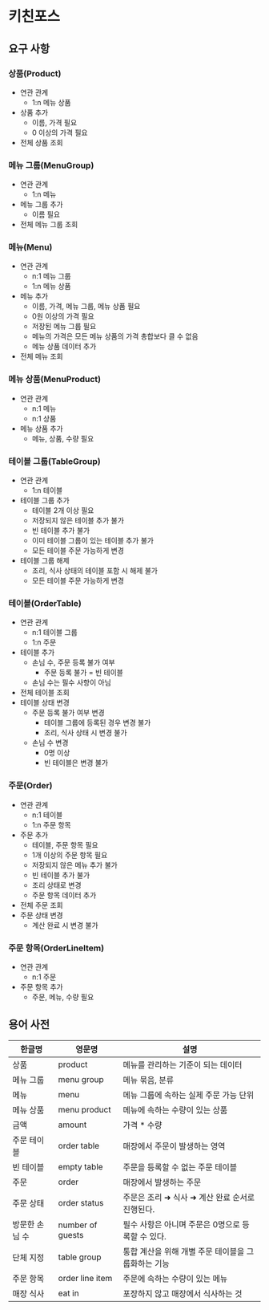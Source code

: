 # 키친포스

## 요구 사항

### 상품(Product)
- 연관 관계
    - 1:n 메뉴 상품
- 상품 추가
    - 이름, 가격 필요
    - 0 이상의 가격 필요
- 전체 상품 조회

### 메뉴 그룹(MenuGroup)
- 연관 관계
    - 1:n 메뉴
- 메뉴 그룹 추가
    - 이름 필요
- 전체 메뉴 그룹 조회

### 메뉴(Menu)
- 연관 관계
    - n:1 메뉴 그룹
    - 1:n 메뉴 상품
- 메뉴 추가
    - 이름, 가격, 메뉴 그룹, 메뉴 상품 필요
    - 0원 이상의 가격 필요
    - 저장된 메뉴 그룹 필요
    - 메뉴의 가격은 모든 메뉴 상품의 가격 총합보다 클 수 없음
    - 메뉴 상품 데이터 추가
- 전체 메뉴 조회

### 메뉴 상품(MenuProduct)
- 연관 관계
    - n:1 메뉴
    - n:1 상품
- 메뉴 상품 추가
    - 메뉴, 상품, 수량 필요

### 테이블 그룹(TableGroup)
- 연관 관계
    - 1:n 테이블
- 테이블 그룹 추가
    - 테이블 2개 이상 필요
    - 저장되지 않은 테이블 추가 불가
    - 빈 테이블 추가 불가
    - 이미 테이블 그룹이 있는 테이블 추가 불가
    - 모든 테이블 주문 가능하게 변경
- 테이블 그룹 해제
    - 조리, 식사 상태의 테이블 포함 시 해제 불가
    - 모든 테이블 주문 가능하게 변경

### 테이블(OrderTable)
- 연관 관계
    - n:1 테이블 그룹
    - 1:n 주문
- 테이블 추가
    - 손님 수, 주문 등록 불가 여부
        - 주문 등록 불가 = 빈 테이블
    - 손님 수는 필수 사항이 아님
- 전체 테이블 조회
- 테이블 상태 변경
    - 주문 등록 불가 여부 변경
        - 테이블 그룹에 등록된 경우 변경 불가
        - 조리, 식사 상태 시 변경 불가
    - 손님 수 변경
        - 0명 이상
        - 빈 테이블은 변경 불가
  
### 주문(Order)
- 연관 관계
    - n:1 테이블
    - 1:n 주문 항목
- 주문 추가
    - 테이블, 주문 항목 필요
    - 1개 이상의 주문 항목 필요
    - 저장되지 않은 메뉴 추가 불가
    - 빈 테이블 추가 불가
    - 조리 상태로 변경
    - 주문 항목 데이터 추가
- 전체 주문 조회
- 주문 상태 변경
    - 계산 완료 시 변경 불가

### 주문 항목(OrderLineItem)
- 연관 관계
    - n:1 주문
- 주문 항목 추가
    - 주문, 메뉴, 수량 필요

## 용어 사전

| 한글명 | 영문명 | 설명 |
| --- | --- | --- |
| 상품 | product | 메뉴를 관리하는 기준이 되는 데이터 |
| 메뉴 그룹 | menu group | 메뉴 묶음, 분류 |
| 메뉴 | menu | 메뉴 그룹에 속하는 실제 주문 가능 단위 |
| 메뉴 상품 | menu product | 메뉴에 속하는 수량이 있는 상품 |
| 금액 | amount | 가격 * 수량 |
| 주문 테이블 | order table | 매장에서 주문이 발생하는 영역 |
| 빈 테이블 | empty table | 주문을 등록할 수 없는 주문 테이블 |
| 주문 | order | 매장에서 발생하는 주문 |
| 주문 상태 | order status | 주문은 조리 ➜ 식사 ➜ 계산 완료 순서로 진행된다. |
| 방문한 손님 수 | number of guests | 필수 사항은 아니며 주문은 0명으로 등록할 수 있다. |
| 단체 지정 | table group | 통합 계산을 위해 개별 주문 테이블을 그룹화하는 기능 |
| 주문 항목 | order line item | 주문에 속하는 수량이 있는 메뉴 |
| 매장 식사 | eat in | 포장하지 않고 매장에서 식사하는 것 |
